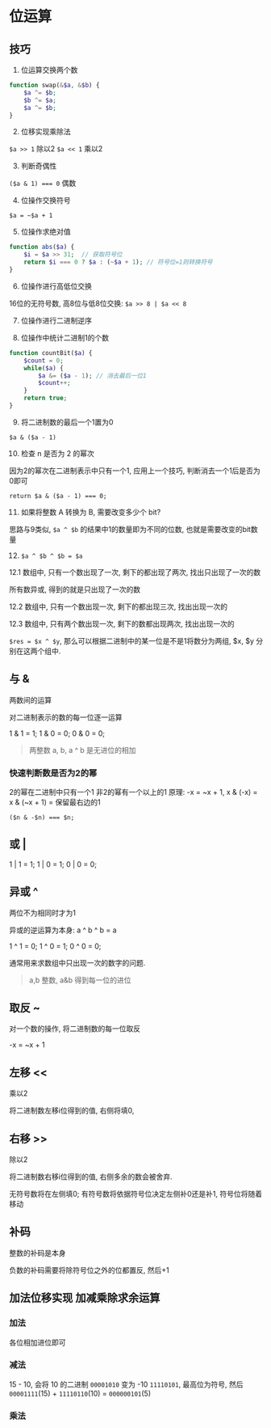 # 位运算

## 技巧

1. 位运算交换两个数

```php
function swap(&$a, &$b) {
    $a ^= $b;
    $b ^= $a;
    $a ^= $b;
}
```

2. 位移实现乘除法

`$a >> 1` 除以2
`$a << 1` 乘以2

3. 判断奇偶性

`($a & 1) === 0` 偶数

4. 位操作交换符号

`$a = ~$a + 1`

5. 位操作求绝对值

```php
function abs($a) {
    $i = $a >> 31;  // 获取符号位
    return $i === 0 ? $a : (~$a + 1); // 符号位=1则转换符号
}
```

6. 位操作进行高低位交换

16位的无符号数, 高8位与低8位交换: `$a >> 8 | $a << 8`

7. 位操作进行二进制逆序

8. 位操作中统计二进制1的个数

```php
function countBit($a) {
    $count = 0;
    while($a) {
        $a &= ($a - 1); // 消去最后一位1
        $count++;
    }
    return true;
}
```

9. 将二进制数的最后一个1置为0

`$a & ($a - 1)`

10. 检查 n 是否为 2 的幂次

因为2的幂次在二进制表示中只有一个1, 应用上一个技巧, 判断消去一个1后是否为0即可

`return $a & ($a - 1) === 0;`

11. 如果将整数 A 转换为 B, 需要改变多少个 bit?

思路与9类似, `$a ^ $b` 的结果中1的数量即为不同的位数, 也就是需要改变的bit数量

12. `$a ^ $b ^ $b = $a`

12.1 数组中, 只有一个数出现了一次, 剩下的都出现了两次, 找出只出现了一次的数

所有数异或, 得到的就是只出现了一次的数

12.2 数组中, 只有一个数出现一次, 剩下的都出现三次, 找出出现一次的

12.3 数组中, 只有两个数出现一次, 剩下的数都出现两次, 找出出现一次的

`$res = $x ^ $y`, 那么可以根据二进制中的某一位是不是1将数分为两组, $x, $y 分别在这两个组中.


## 与 &

两数间的运算

对二进制表示的数的每一位逐一运算

1 & 1 = 1;
1 & 0 = 0;
0 & 0 = 0;

> 两整数 a, b, a ^ b 是无进位的相加

### 快速判断数是否为2的幂

2的幂在二进制中只有一个1
非2的幂有一个以上的1
原理: -x = ~x + 1, x & (-x) = x & (~x + 1) = 保留最右边的1

```
($n & -$n) === $n;
```

## 或 |

1 | 1 = 1;
1 | 0 = 1;
0 | 0 = 0;

## 异或 ^

两位不为相同时才为1

异或的逆运算为本身: a ^ b ^ b = a

1 ^ 1 = 0;
1 ^ 0 = 1;
0 ^ 0 = 0;

通常用来求数组中只出现一次的数字的问题.

> a,b 整数, a&b 得到每一位的进位

## 取反 ~

对一个数的操作, 将二进制数的每一位取反

-x = ~x + 1

## 左移 <<

乘以2

将二进制数左移i位得到的值, 右侧将填0,  

## 右移 >>

除以2

将二进制数右移i位得到的值, 右侧多余的数会被舍弃.

无符号数将在左侧填0;
有符号数将依据符号位决定左侧补0还是补1, 符号位将随着移动

## 补码

整数的补码是本身

负数的补码需要将除符号位之外的位都置反, 然后+1

## 加法位移实现 加减乘除求余运算

### 加法

各位相加进位即可

### 减法

15 - 10, 会将 10 的二进制 `00001010` 变为 -10 `11110101`, 最高位为符号, 然后 `00001111`(15) + `11110110`(10) = `000000101`(5)

### 乘法